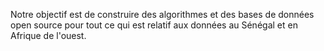 Notre objectif est de construire des algorithmes et des bases de données open source pour tout ce qui est relatif aux données au Sénégal et en Afrique de l'ouest. 
